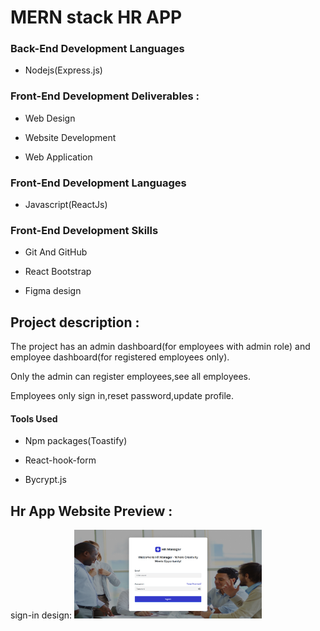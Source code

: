 # MERN stack HR APP

### Back-End Development Languages

- Nodejs(Express.js)

### Front-End Development Deliverables :

- Web Design

- Website Development

- Web Application

### Front-End Development Languages

- Javascript(ReactJs)

### Front-End Development Skills

- Git And GitHub

- React Bootstrap

- Figma design

## Project description :
The project has an admin dashboard(for employees with admin role) and employee dashboard(for registered employees only).

Only the admin can register employees,see all employees.

Employees only sign in,reset password,update profile.

#### Tools Used

- Npm packages(Toastify)

- React-hook-form

- Bycrypt.js

## Hr App Website Preview :
sign-in design:
<img
  src="/client/src/assets/sign-in.png"
  alt="Alt text"
  title="mobile-view"
  style="display: inline-block; margin: 0 auto; max-width: 300px">
